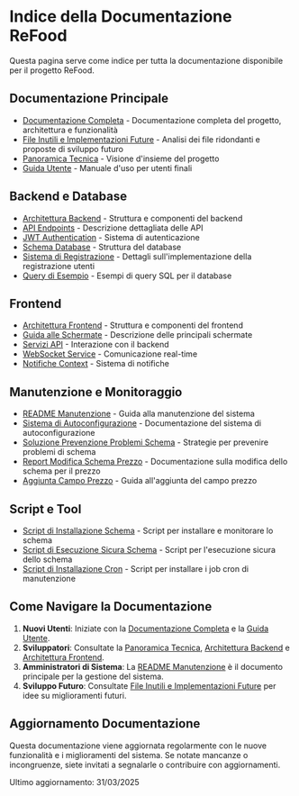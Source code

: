 # Indice della Documentazione ReFood

Questa pagina serve come indice per tutta la documentazione disponibile per il progetto ReFood.

## Documentazione Principale

- [Documentazione Completa](documentazione_completa.md) - Documentazione completa del progetto, architettura e funzionalità
- [File Inutili e Implementazioni Future](file_inutili_e_implementazioni_future.md) - Analisi dei file ridondanti e proposte di sviluppo futuro
- [Panoramica Tecnica](technical_overview.md) - Visione d'insieme del progetto
- [Guida Utente](user_guide.md) - Manuale d'uso per utenti finali

## Backend e Database

- [Architettura Backend](backend_architecture.md) - Struttura e componenti del backend
- [API Endpoints](api_endpoints.md) - Descrizione dettagliata delle API
- [JWT Authentication](jwt_authentication.md) - Sistema di autenticazione
- [Schema Database](schema_description.md) - Struttura del database
- [Sistema di Registrazione](auth_registration.md) - Dettagli sull'implementazione della registrazione utenti
- [Query di Esempio](queries_example.sql) - Esempi di query SQL per il database

## Frontend

- [Architettura Frontend](frontend/architecture.md) - Struttura e componenti del frontend
- [Guida alle Schermate](frontend/screens.md) - Descrizione delle principali schermate
- [Servizi API](frontend/api-services.md) - Interazione con il backend
- [WebSocket Service](frontend/websocket-service.md) - Comunicazione real-time
- [Notifiche Context](frontend/notifiche-context.md) - Sistema di notifiche

## Manutenzione e Monitoraggio

- [README Manutenzione](../README_MANUTENZIONE.md) - Guida alla manutenzione del sistema
- [Sistema di Autoconfigurazione](sistema_autoconfigurazione.md) - Documentazione del sistema di autoconfigurazione
- [Soluzione Prevenzione Problemi Schema](soluzione_prevenzione_problemi_schema.md) - Strategie per prevenire problemi di schema
- [Report Modifica Schema Prezzo](report_modifica_schema_prezzo.md) - Documentazione sulla modifica dello schema per il prezzo
- [Aggiunta Campo Prezzo](aggiunta_campo_prezzo.md) - Guida all'aggiunta del campo prezzo

## Script e Tool

- [Script di Installazione Schema](../install_schema_monitoring.sh) - Script per installare e monitorare lo schema
- [Script di Esecuzione Sicura Schema](../safe_schema_exec.sh) - Script per l'esecuzione sicura dello schema
- [Script di Installazione Cron](../install_maintenance_cron.sh) - Script per installare i job cron di manutenzione

## Come Navigare la Documentazione

1. **Nuovi Utenti**: Iniziate con la [Documentazione Completa](documentazione_completa.md) e la [Guida Utente](user_guide.md).
2. **Sviluppatori**: Consultate la [Panoramica Tecnica](technical_overview.md), [Architettura Backend](backend_architecture.md) e [Architettura Frontend](frontend/architecture.md).
3. **Amministratori di Sistema**: La [README Manutenzione](../README_MANUTENZIONE.md) è il documento principale per la gestione del sistema.
4. **Sviluppo Futuro**: Consultate [File Inutili e Implementazioni Future](file_inutili_e_implementazioni_future.md) per idee su miglioramenti futuri.

## Aggiornamento Documentazione

Questa documentazione viene aggiornata regolarmente con le nuove funzionalità e i miglioramenti del sistema. Se notate mancanze o incongruenze, siete invitati a segnalarle o contribuire con aggiornamenti.

Ultimo aggiornamento: 31/03/2025 